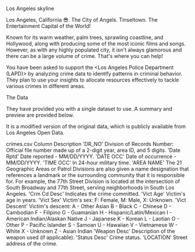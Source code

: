 Los Angeles skyline

Los Angeles, California 😎. The City of Angels. Tinseltown. The Entertainment Capital of the World!

Known for its warm weather, palm trees, sprawling coastline, and Hollywood, along with producing some of the most iconic films and songs. However, as with any highly populated city, it isn't always glamorous and there can be a large volume of crime. That's where you can help!

You have been asked to support the <Los Angeles Police Department (LAPD)> by analyzing crime data to identify patterns in criminal behavior. They plan to use your insights to allocate resources effectively to tackle various crimes in different areas.

The Data

They have provided you with a single dataset to use. A summary and preview are provided below.

It is a modified version of the original data, which is publicly available from Los Angeles Open Data.

crimes.csv
Column	Description
'DR_NO'	Division of Records Number: Official file number made up of a 2-digit year, area ID, and 5 digits.
'Date Rptd'	Date reported - MM/DD/YYYY.
'DATE OCC'	Date of occurrence - MM/DD/YYYY.
'TIME OCC'	In 24-hour military time.
'AREA NAME'	The 21 Geographic Areas or Patrol Divisions are also given a name designation that references a landmark or the surrounding community that it is responsible for. For example, the 77th Street Division is located at the intersection of South Broadway and 77th Street, serving neighborhoods in South Los Angeles.
'Crm Cd Desc'	Indicates the crime committed.
'Vict Age'	Victim's age in years.
'Vict Sex'	Victim's sex: F: Female, M: Male, X: Unknown.
'Vict Descent'	Victim's descent:
A - Other Asian
B - Black
C - Chinese
D - Cambodian
F - Filipino
G - Guamanian
H - Hispanic/Latin/Mexican
I - American Indian/Alaskan Native
J - Japanese
K - Korean
L - Laotian
O - Other
P - Pacific Islander
S - Samoan
U - Hawaiian
V - Vietnamese
W - White
X - Unknown
Z - Asian Indian
'Weapon Desc'	Description of the weapon used (if applicable).
'Status Desc'	Crime status.
'LOCATION'	Street address of the crime.
